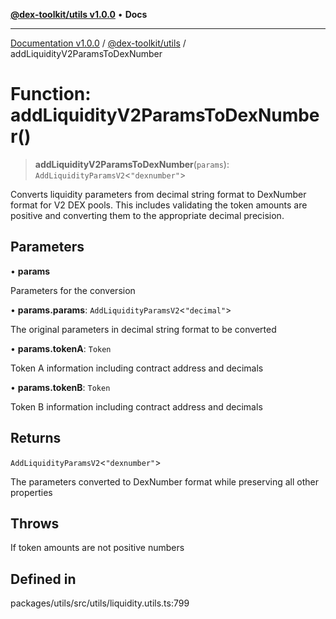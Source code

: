 [**@dex-toolkit/utils v1.0.0**](../README.md) • **Docs**

***

[Documentation v1.0.0](../../../packages.md) / [@dex-toolkit/utils](../README.md) / addLiquidityV2ParamsToDexNumber

# Function: addLiquidityV2ParamsToDexNumber()

> **addLiquidityV2ParamsToDexNumber**(`params`): `AddLiquidityParamsV2`\<`"dexnumber"`\>

Converts liquidity parameters from decimal string format to DexNumber format for V2 DEX pools.
This includes validating the token amounts are positive and converting them to the appropriate decimal precision.

## Parameters

• **params**

Parameters for the conversion

• **params.params**: `AddLiquidityParamsV2`\<`"decimal"`\>

The original parameters in decimal string format to be converted

• **params.tokenA**: `Token`

Token A information including contract address and decimals

• **params.tokenB**: `Token`

Token B information including contract address and decimals

## Returns

`AddLiquidityParamsV2`\<`"dexnumber"`\>

The parameters converted to DexNumber format while preserving all other properties

## Throws

If token amounts are not positive numbers

## Defined in

packages/utils/src/utils/liquidity.utils.ts:799
